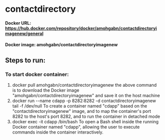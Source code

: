 # contactdirectory

#### Docker URL: https://hub.docker.com/repository/docker/amohgabn/contactdirectoryimagenew/general
#### Docker image: amohgabn/contactdirectoryimagenew

## Steps to run:
### To start docker container:
  1. docker pull amohgabn/contactdirectoryimagenew
     the above command is to download the Docker image "amohgabn/contactdirectoryimagenew" and save it on the host machine
  2. docker run --name cdapp -p 8282:8282 -d contactdirectoryimagenew tail -f /dev/null
     To create a container named "cdapp" based on the "contactdirectoryimagenew" image, and to map the container's port 8282 to the host's port 8282,            and to run the container in detached mode
  3. docker exec -it cdapp /bin/bash
     To open a Bash shell inside the running Docker container named "cdapp", allowing the user to execute commands inside the container interactively.


